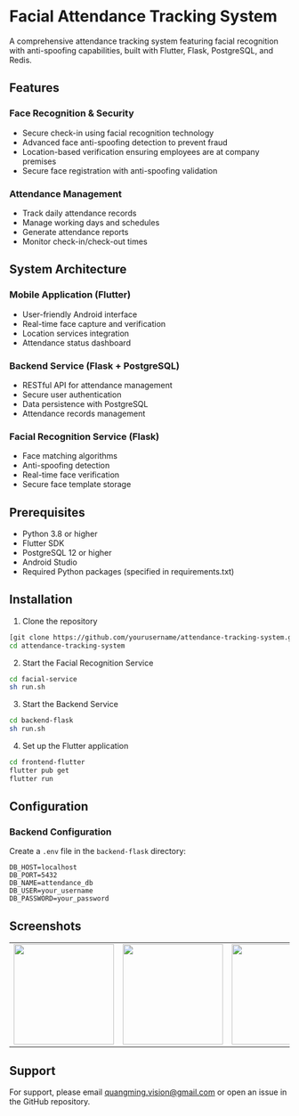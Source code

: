 # Facial Attendance Tracking System

A comprehensive attendance tracking system featuring facial recognition with anti-spoofing capabilities, built with Flutter, Flask, PostgreSQL, and Redis.
## Features

### Face Recognition & Security
- Secure check-in using facial recognition technology
- Advanced face anti-spoofing detection to prevent fraud
- Location-based verification ensuring employees are at company premises
- Secure face registration with anti-spoofing validation

### Attendance Management
- Track daily attendance records
- Manage working days and schedules
- Generate attendance reports
- Monitor check-in/check-out times

## System Architecture

### Mobile Application (Flutter)
- User-friendly Android interface
- Real-time face capture and verification
- Location services integration
- Attendance status dashboard

### Backend Service (Flask + PostgreSQL)
- RESTful API for attendance management
- Secure user authentication
- Data persistence with PostgreSQL
- Attendance records management

### Facial Recognition Service (Flask)
- Face matching algorithms
- Anti-spoofing detection
- Real-time face verification
- Secure face template storage

## Prerequisites

- Python 3.8 or higher
- Flutter SDK
- PostgreSQL 12 or higher
- Android Studio
- Required Python packages (specified in requirements.txt)

## Installation

1. Clone the repository
```bash
[git clone https://github.com/yourusername/attendance-tracking-system.git](https://github.com/zet-rutherford/attendance_tracking.git)
cd attendance-tracking-system
```

2. Start the Facial Recognition Service
```bash
cd facial-service
sh run.sh
```

3. Start the Backend Service
```bash
cd backend-flask
sh run.sh
```

4. Set up the Flutter application
```bash
cd frontend-flutter
flutter pub get
flutter run
```

## Configuration

### Backend Configuration
Create a `.env` file in the `backend-flask` directory:
```env
DB_HOST=localhost
DB_PORT=5432
DB_NAME=attendance_db
DB_USER=your_username
DB_PASSWORD=your_password
```

## Screenshots
<div align="center">
<table>
  <tr>
    <td><img src="https://github.com/user-attachments/assets/01343fd6-ca5d-4c99-b61f-7525ce0ed061" width="180"/></td>
    <td><img src="https://github.com/user-attachments/assets/f8eda4bb-9ca2-4fcb-bea5-206a315501a1" width="180"/></td>
    <td><img src="https://github.com/user-attachments/assets/4dccc398-8ff8-4ed7-b7eb-9d5784b66374" width="180"/></td>
    <td><img src="https://github.com/user-attachments/assets/c788a128-3b9c-4cd4-9fec-645e249b5a69" width="180"/></td>
    <td><img src="https://github.com/user-attachments/assets/e3dceee3-a917-43d6-a509-d48ca63ede06" width="180"/></td>
    <td><img src="https://github.com/user-attachments/assets/a8e85230-ca93-4e20-af7b-c934272eb714" width="180"/></td>
  </tr>
</table>
</div>

## Support

For support, please email quangming.vision@gmail.com or open an issue in the GitHub repository.
